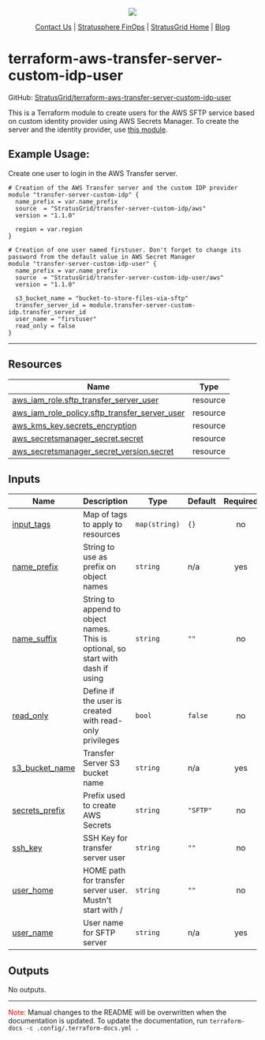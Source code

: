 <!-- BEGIN_TF_DOCS -->
<p align="center">
  <img src="https://github.com/StratusGrid/terraform-readme-template/blob/main/header/stratusgrid-logo-smaller.jpg?raw=true" />
  <p align="center">    
    <a href="https://stratusgrid.com/book-a-consultation">Contact Us</a> |
    <a href="https://stratusgrid.com/cloud-cost-optimization-dashboard">Stratusphere FinOps</a> |
    <a href="https://stratusgrid.com">StratusGrid Home</a> |
    <a href="https://stratusgrid.com/blog">Blog</a>
  </p>
</p>

# terraform-aws-transfer-server-custom-idp-user

GitHub: [StratusGrid/terraform-aws-transfer-server-custom-idp-user](https://github.com/StratusGrid/terraform-aws-transfer-server-custom-idp-user)

This is a Terraform module to create users for the AWS SFTP service based on custom identity provider using AWS Secrets Manager. To create the server and the identity provider, use [this module](https://registry.terraform.io/modules/StratusGrid/transfer-server-custom-idp/aws/latest). 

## Example Usage:
Create one user to login in the AWS Transfer server.
```hcl
# Creation of the AWS Transfer server and the custom IDP provider
module "transfer-server-custom-idp" {
  name_prefix = var.name_prefix
  source  = "StratusGrid/transfer-server-custom-idp/aws"
  version = "1.1.0"

  region = var.region
}

# Creation of one user named firstuser. Don't forget to change its password from the default value in AWS Secret Manager
module "transfer-server-custom-idp-user" {
  name_prefix = var.name_prefix
  source  = "StratusGrid/transfer-server-custom-idp-user/aws"
  version = "1.1.0"

  s3_bucket_name = "bucket-to-store-files-via-sftp"
  transfer_server_id = module.transfer-server-custom-idp.transfer_server_id
  user_name = "firstuser"
  read_only = false
}
```
---

## Resources

| Name | Type |
|------|------|
| [aws_iam_role.sftp_transfer_server_user](https://registry.terraform.io/providers/hashicorp/aws/latest/docs/resources/iam_role) | resource |
| [aws_iam_role_policy.sftp_transfer_server_user](https://registry.terraform.io/providers/hashicorp/aws/latest/docs/resources/iam_role_policy) | resource |
| [aws_kms_key.secrets_encryption](https://registry.terraform.io/providers/hashicorp/aws/latest/docs/resources/kms_key) | resource |
| [aws_secretsmanager_secret.secret](https://registry.terraform.io/providers/hashicorp/aws/latest/docs/resources/secretsmanager_secret) | resource |
| [aws_secretsmanager_secret_version.secret](https://registry.terraform.io/providers/hashicorp/aws/latest/docs/resources/secretsmanager_secret_version) | resource |

## Inputs

| Name | Description | Type | Default | Required |
|------|-------------|------|---------|:--------:|
| <a name="input_input_tags"></a> [input\_tags](#input\_input\_tags) | Map of tags to apply to resources | `map(string)` | `{}` | no |
| <a name="input_name_prefix"></a> [name\_prefix](#input\_name\_prefix) | String to use as prefix on object names | `string` | n/a | yes |
| <a name="input_name_suffix"></a> [name\_suffix](#input\_name\_suffix) | String to append to object names. This is optional, so start with dash if using | `string` | `""` | no |
| <a name="input_read_only"></a> [read\_only](#input\_read\_only) | Define if the user is created with read-only privileges | `bool` | `false` | no |
| <a name="input_s3_bucket_name"></a> [s3\_bucket\_name](#input\_s3\_bucket\_name) | Transfer Server S3 bucket name | `string` | n/a | yes |
| <a name="input_secrets_prefix"></a> [secrets\_prefix](#input\_secrets\_prefix) | Prefix used to create AWS Secrets | `string` | `"SFTP"` | no |
| <a name="input_ssh_key"></a> [ssh\_key](#input\_ssh\_key) | SSH Key for transfer server user | `string` | `""` | no |
| <a name="input_user_home"></a> [user\_home](#input\_user\_home) | HOME path for transfer server user. Mustn't start with / | `string` | `""` | no |
| <a name="input_user_name"></a> [user\_name](#input\_user\_name) | User name for SFTP server | `string` | n/a | yes |

## Outputs

No outputs.

---

<span style="color:red">Note:</span> Manual changes to the README will be overwritten when the documentation is updated. To update the documentation, run `terraform-docs -c .config/.terraform-docs.yml .`
<!-- END_TF_DOCS -->